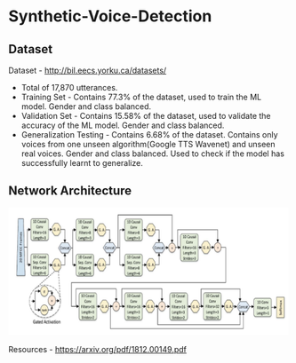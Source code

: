 # Synthetic-Voice-Detection



## Dataset

Dataset -  http://bil.eecs.yorku.ca/datasets/

* Total of 17,870 utterances.
* Training Set - Contains 77.3% of the dataset, used to train the ML model. Gender and class balanced.
* Validation Set - Contains 15.58% of the dataset, used to validate the accuracy of the ML model. Gender and class balanced.
* Generalization Testing - Contains 6.68% of the dataset. Contains only voices from one unseen algorithm(Google TTS Wavenet) and unseen real voices. Gender and        class balanced. Used to check if the model has successfully learnt to generalize.

## Network Architecture

<img src="img/network.png">

Resources  - https://arxiv.org/pdf/1812.00149.pdf
